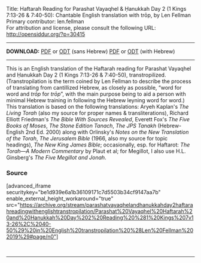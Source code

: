 <html>
<head></head>
<body>
Title: Haftarah Reading for Parashat Vayaqhel & Ḥanukkah Day 2 (1 Kings 7:13-26 & 7:40-50): Chantable English translation with trōp, by Len Fellman<br />
Primary contributor: len.fellman<br />
For attribution and license, please consult the following URL: <a href="http://opensiddur.org/?p=30415">http://opensiddur.org/?p=30415</a>
<p />
<hr />

<strong>DOWNLOAD:</strong> 
<a href="https://archive.org/download/parashatvayaqhelandhanukkahday2haftarahreadingwithenglishtranstropilation/Parashat%20Vayaqhel%20Haftarah%20and%20Hanukkah%20Day%202%20Reading%20%281%20Kings%207v13-26%2C%2040-50%29%20in%20English%20transtropilation%20%28Len%20Fellman%202019%29%20-%20english%20only.pdf">PDF</a> or <a href="https://archive.org/download/parashatvayaqhelandhanukkahday2haftarahreadingwithenglishtranstropilation/Parashat%20Vayaqhel%20Haftarah%20and%20Hanukkah%20Day%202%20Reading%20%281%20Kings%207v13-26%2C%2040-50%29%20in%20English%20transtropilation%20%28Len%20Fellman%202019%29%20-%20english%20only.odt">ODT</a> (sans Hebrew)
<a href="https://archive.org/download/parashatvayaqhelandhanukkahday2haftarahreadingwithenglishtranstropilation/Parashat%20Vayaqhel%20Haftarah%20and%20Hanukkah%20Day%202%20Reading%20%281%20Kings%207v13-26%2C%2040-50%29%20in%20English%20transtropilation%20%28Len%20Fellman%202019%29.pdf">PDF</a> or <a href="https://archive.org/download/parashatvayaqhelandhanukkahday2haftarahreadingwithenglishtranstropilation/Parashat%20Vayaqhel%20Haftarah%20and%20Hanukkah%20Day%202%20Reading%20%281%20Kings%207v13-26%2C%2040-50%29%20in%20English%20transtropilation%20%28Len%20Fellman%202019%29.odt">ODT</a> (with Hebrew)

<hr />

This is an English translation of the Haftarah reading for Parashat Vayaqhel and Ḥanukkah Day 2 (1 Kings 7:13-26 &amp; 7:40-50), transtropilized. (Transtropilation is the term coined by Len Fellman to describe the process of translating from cantillized Hebrew, as closely as possible, “word for word and <em>trōp</em> for <em>trōp</em>”, with the main purpose being to aid a person with minimal Hebrew training in following the Hebrew leyning word for word.) This translation is based on the following translations: Aryeh Kaplan's <em>The Living Torah</em> (also my source for proper names &amp; transliterations), Richard Elliott Friedman's <em>The Bible With Sources Revealed</em>, Everett Fox's <em>The Five Books of Moses</em>, <em>The Stone Edition Tanach</em>, <em>The JPS Tanakh</em> (Hebrew-English 2nd Ed. 2000) along with Orlinsky's <em>Notes on the New Translation of the Torah</em>, <em>The Jerusalem Bible</em> (1966, also my source for topic headings), <em>The New King James Bible</em>; occasionally, esp. for Haftarot: <em>The Torah—A Modern Commentary</em> by Plaut et al; for Megillot, I also use H.L. Ginsberg's <em>The Five Megillot and Jonah</em>.

<h3>Source</h3>

[advanced_iframe securitykey="be1d939e6a1b36109171c7d5503b34cf9147aa7b" enable_external_height_workaround="true" src="https://archive.org/stream/parashatvayaqhelandhanukkahday2haftarahreadingwithenglishtranstropilation/Parashat%20Vayaqhel%20Haftarah%20and%20Hanukkah%20Day%202%20Reading%20%281%20Kings%207v13-26%2C%2040-50%29%20in%20English%20transtropilation%20%28Len%20Fellman%202019%29#page/n0"]

&nbsp;

<hr />

&nbsp;
</body>
</html>